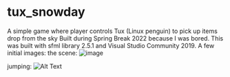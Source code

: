 # tux_snowday
A simple game where player controls Tux (Linux penguin) to pick up items drop from the sky
Built during Spring Break 2022 because I was bored. This was built with sfml library 2.5.1 and Visual Studio Community 2019.
A few initial images:
the scene:
![image](https://user-images.githubusercontent.com/78519376/160066183-c1cc830a-329d-4736-9b7f-803316dfb9b0.png)

jumping: 
![Alt Text](https://im4.ezgif.com/tmp/ezgif-4-2fe7964d8a.gif)
